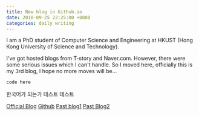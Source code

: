 ```yaml
---
title: New blog in Github.io
date: 2018-09-25 22:25:00 +0800
categories: daily writing
---
```

I am a PhD student of Computer Science and Engineering at HKUST (Hong Kong University of Science and Technology). 

I've got hosted blogs from T-story and Naver.com. However, there were some serious issues which I can't handle. So I moved here, officially this is my 3rd blog, I hope no more moves will be...

```
code here
```

한국어가 되는가 테스트 테스트

[Official Blog][Official-blog]
[Github][Github]
[Past blog1][tstory]
[Past Blog2][naver]

[Official-blog]: https://sites.google.com/view/woneui.hong
[Github]: https://github.com/laftworld
[tstory]: https://learningengineer.tistory.com
[naver]: https://blog.naver.com/laftworld
